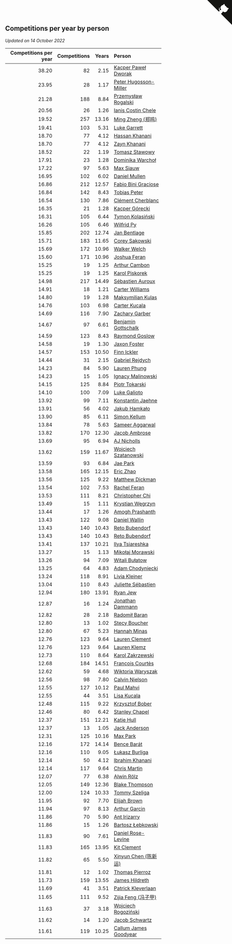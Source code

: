 ## Competitions per year by person

*Updated on 14 October 2022*

| Competitions per year | Competitions | Years | Person |
| ---: | ---: | ---: | :--- |
| 38.20 | 82 | 2.15 | [Kacper Paweł Dworak](https://www.worldcubeassociation.org/persons/2020DWOR01) |
| 23.95 | 28 | 1.17 | [Peter Hugosson-Miller](https://www.worldcubeassociation.org/persons/2021HUGO01) |
| 21.28 | 188 | 8.84 | [Przemysław Rogalski](https://www.worldcubeassociation.org/persons/2013ROGA02) |
| 20.56 | 26 | 1.26 | [Ianis Costin Chele](https://www.worldcubeassociation.org/persons/2021CHEL01) |
| 19.52 | 257 | 13.16 | [Ming Zheng (郑鸣)](https://www.worldcubeassociation.org/persons/2009ZHEN11) |
| 19.41 | 103 | 5.31 | [Luke Garrett](https://www.worldcubeassociation.org/persons/2017GARR05) |
| 18.70 | 77 | 4.12 | [Hassan Khanani](https://www.worldcubeassociation.org/persons/2018KHAN26) |
| 18.70 | 77 | 4.12 | [Zayn Khanani](https://www.worldcubeassociation.org/persons/2018KHAN28) |
| 18.52 | 22 | 1.19 | [Tomasz Stawowy](https://www.worldcubeassociation.org/persons/2021STAW01) |
| 17.91 | 23 | 1.28 | [Dominika Warchoł](https://www.worldcubeassociation.org/persons/2021WARC01) |
| 17.22 | 97 | 5.63 | [Max Siauw](https://www.worldcubeassociation.org/persons/2017SIAU02) |
| 16.95 | 102 | 6.02 | [Daniel Mullen](https://www.worldcubeassociation.org/persons/2016MULL04) |
| 16.86 | 212 | 12.57 | [Fabio Bini Graciose](https://www.worldcubeassociation.org/persons/2010GRAC02) |
| 16.84 | 142 | 8.43 | [Tobias Peter](https://www.worldcubeassociation.org/persons/2014PETE03) |
| 16.54 | 130 | 7.86 | [Clément Cherblanc](https://www.worldcubeassociation.org/persons/2014CHER05) |
| 16.35 | 21 | 1.28 | [Kacper Górecki](https://www.worldcubeassociation.org/persons/2021GORE01) |
| 16.31 | 105 | 6.44 | [Tymon Kolasiński](https://www.worldcubeassociation.org/persons/2016KOLA02) |
| 16.26 | 105 | 6.46 | [Wilfrid Py](https://www.worldcubeassociation.org/persons/2016PYWI01) |
| 15.85 | 202 | 12.74 | [Jan Bentlage](https://www.worldcubeassociation.org/persons/2010BENT01) |
| 15.71 | 183 | 11.65 | [Corey Sakowski](https://www.worldcubeassociation.org/persons/2011SAKO01) |
| 15.69 | 172 | 10.96 | [Walker Welch](https://www.worldcubeassociation.org/persons/2011WELC01) |
| 15.60 | 171 | 10.96 | [Joshua Feran](https://www.worldcubeassociation.org/persons/2011FERA01) |
| 15.25 | 19 | 1.25 | [Arthur Cambon](https://www.worldcubeassociation.org/persons/2021CAMB01) |
| 15.25 | 19 | 1.25 | [Karol Piskorek](https://www.worldcubeassociation.org/persons/2021PISK01) |
| 14.98 | 217 | 14.49 | [Sébastien Auroux](https://www.worldcubeassociation.org/persons/2008AURO01) |
| 14.91 | 18 | 1.21 | [Carter Williams](https://www.worldcubeassociation.org/persons/2021WILL06) |
| 14.80 | 19 | 1.28 | [Maksymilian Kulas](https://www.worldcubeassociation.org/persons/2021KULA02) |
| 14.76 | 103 | 6.98 | [Carter Kucala](https://www.worldcubeassociation.org/persons/2015KUCA01) |
| 14.69 | 116 | 7.90 | [Zachary Garber](https://www.worldcubeassociation.org/persons/2014GARB01) |
| 14.67 | 97 | 6.61 | [Benjamin Gottschalk](https://www.worldcubeassociation.org/persons/2016GOTT01) |
| 14.59 | 123 | 8.43 | [Raymond Goslow](https://www.worldcubeassociation.org/persons/2014GOSL01) |
| 14.58 | 19 | 1.30 | [Jaxon Foster](https://www.worldcubeassociation.org/persons/2021FOST01) |
| 14.57 | 153 | 10.50 | [Finn Ickler](https://www.worldcubeassociation.org/persons/2012ICKL01) |
| 14.44 | 31 | 2.15 | [Gabriel Rejdych](https://www.worldcubeassociation.org/persons/2020REJD01) |
| 14.23 | 84 | 5.90 | [Lauren Phung](https://www.worldcubeassociation.org/persons/2016PHUN02) |
| 14.23 | 15 | 1.05 | [Ignacy Malinowski](https://www.worldcubeassociation.org/persons/2021MALI02) |
| 14.15 | 125 | 8.84 | [Piotr Tokarski](https://www.worldcubeassociation.org/persons/2013TOKA01) |
| 14.10 | 100 | 7.09 | [Luke Galioto](https://www.worldcubeassociation.org/persons/2015GALI02) |
| 13.92 | 99 | 7.11 | [Konstantin Jaehne](https://www.worldcubeassociation.org/persons/2015JAEH01) |
| 13.91 | 56 | 4.02 | [Jakub Hamkało](https://www.worldcubeassociation.org/persons/2018HAMK01) |
| 13.90 | 85 | 6.11 | [Simon Kellum](https://www.worldcubeassociation.org/persons/2016KELL12) |
| 13.84 | 78 | 5.63 | [Sameer Aggarwal](https://www.worldcubeassociation.org/persons/2017AGGA01) |
| 13.82 | 170 | 12.30 | [Jacob Ambrose](https://www.worldcubeassociation.org/persons/2010AMBR01) |
| 13.69 | 95 | 6.94 | [AJ Nicholls](https://www.worldcubeassociation.org/persons/2015NICH04) |
| 13.62 | 159 | 11.67 | [Wojciech Szatanowski](https://www.worldcubeassociation.org/persons/2011SZAT01) |
| 13.59 | 93 | 6.84 | [Jae Park](https://www.worldcubeassociation.org/persons/2015PARK24) |
| 13.58 | 165 | 12.15 | [Eric Zhao](https://www.worldcubeassociation.org/persons/2010ZHAO19) |
| 13.56 | 125 | 9.22 | [Matthew Dickman](https://www.worldcubeassociation.org/persons/2013DICK01) |
| 13.54 | 102 | 7.53 | [Rachel Feran](https://www.worldcubeassociation.org/persons/2015FERA01) |
| 13.53 | 111 | 8.21 | [Christopher Chi](https://www.worldcubeassociation.org/persons/2014CHIC01) |
| 13.49 | 15 | 1.11 | [Krystian Węgrzyn](https://www.worldcubeassociation.org/persons/2021WEGR01) |
| 13.44 | 17 | 1.26 | [Amogh Prashanth](https://www.worldcubeassociation.org/persons/2021PRAS01) |
| 13.43 | 122 | 9.08 | [Daniel Wallin](https://www.worldcubeassociation.org/persons/2013WALL03) |
| 13.43 | 140 | 10.43 | [Reto Bubendorf](https://www.worldcubeassociation.org/persons/2012BUBE01) |
| 13.43 | 140 | 10.43 | [Reto Bubendorf](https://www.worldcubeassociation.org/persons/2012BUBE01) |
| 13.41 | 137 | 10.21 | [Ilya Tsiareshka](https://www.worldcubeassociation.org/persons/2012TERE01) |
| 13.27 | 15 | 1.13 | [Mikołaj Morawski](https://www.worldcubeassociation.org/persons/2021MORA01) |
| 13.26 | 94 | 7.09 | [Witali Bułatow](https://www.worldcubeassociation.org/persons/2015BUAT01) |
| 13.25 | 64 | 4.83 | [Adam Chodyniecki](https://www.worldcubeassociation.org/persons/2017CHOD02) |
| 13.24 | 118 | 8.91 | [Livia Kleiner](https://www.worldcubeassociation.org/persons/2013KLEI03) |
| 13.04 | 110 | 8.43 | [Juliette Sébastien](https://www.worldcubeassociation.org/persons/2014SEBA01) |
| 12.94 | 180 | 13.91 | [Ryan Jew](https://www.worldcubeassociation.org/persons/2008JEWR01) |
| 12.87 | 16 | 1.24 | [Jonathan Dammann](https://www.worldcubeassociation.org/persons/2021DAMM01) |
| 12.82 | 28 | 2.18 | [Radomił Baran](https://www.worldcubeassociation.org/persons/2020BARA02) |
| 12.80 | 13 | 1.02 | [Stecy Boucher](https://www.worldcubeassociation.org/persons/2021BOUC01) |
| 12.80 | 67 | 5.23 | [Hannah Minas](https://www.worldcubeassociation.org/persons/2017MINA04) |
| 12.76 | 123 | 9.64 | [Lauren Clement](https://www.worldcubeassociation.org/persons/2013KLEM01) |
| 12.76 | 123 | 9.64 | [Lauren Klemz](https://www.worldcubeassociation.org/persons/2013KLEM01) |
| 12.73 | 110 | 8.64 | [Karol Zakrzewski](https://www.worldcubeassociation.org/persons/2014ZAKR01) |
| 12.68 | 184 | 14.51 | [François Courtès](https://www.worldcubeassociation.org/persons/2008COUR01) |
| 12.62 | 59 | 4.68 | [Wiktoria Waryszak](https://www.worldcubeassociation.org/persons/2018WARY01) |
| 12.56 | 98 | 7.80 | [Calvin Nielson](https://www.worldcubeassociation.org/persons/2014NIEL03) |
| 12.55 | 127 | 10.12 | [Paul Mahvi](https://www.worldcubeassociation.org/persons/2012MAHV01) |
| 12.55 | 44 | 3.51 | [Lisa Kucala](https://www.worldcubeassociation.org/persons/2019KUCA01) |
| 12.48 | 115 | 9.22 | [Krzysztof Bober](https://www.worldcubeassociation.org/persons/2013BOBE01) |
| 12.46 | 80 | 6.42 | [Stanley Chapel](https://www.worldcubeassociation.org/persons/2016CHAP04) |
| 12.37 | 151 | 12.21 | [Katie Hull](https://www.worldcubeassociation.org/persons/2010HULL01) |
| 12.37 | 13 | 1.05 | [Jack Anderson](https://www.worldcubeassociation.org/persons/2021ANDE05) |
| 12.31 | 125 | 10.16 | [Max Park](https://www.worldcubeassociation.org/persons/2012PARK03) |
| 12.16 | 172 | 14.14 | [Bence Barát](https://www.worldcubeassociation.org/persons/2008BARA01) |
| 12.16 | 110 | 9.05 | [Łukasz Burliga](https://www.worldcubeassociation.org/persons/2013BURL01) |
| 12.14 | 50 | 4.12 | [Ibrahim Khanani](https://www.worldcubeassociation.org/persons/2018KHAN27) |
| 12.14 | 117 | 9.64 | [Chris Martin](https://www.worldcubeassociation.org/persons/2013MART03) |
| 12.07 | 77 | 6.38 | [Alwin Rölz](https://www.worldcubeassociation.org/persons/2016ROLZ01) |
| 12.05 | 149 | 12.36 | [Blake Thompson](https://www.worldcubeassociation.org/persons/2010THOM03) |
| 12.00 | 124 | 10.33 | [Tommy Szeliga](https://www.worldcubeassociation.org/persons/2012SZEL01) |
| 11.95 | 92 | 7.70 | [Elijah Brown](https://www.worldcubeassociation.org/persons/2015BROW03) |
| 11.94 | 97 | 8.13 | [Arthur Garcin](https://www.worldcubeassociation.org/persons/2014GARC27) |
| 11.86 | 70 | 5.90 | [Ant Irizarry](https://www.worldcubeassociation.org/persons/2016IRIZ02) |
| 11.86 | 15 | 1.26 | [Bartosz Łebkowski](https://www.worldcubeassociation.org/persons/2021LEBK01) |
| 11.83 | 90 | 7.61 | [Daniel Rose-Levine](https://www.worldcubeassociation.org/persons/2015ROSE01) |
| 11.83 | 165 | 13.95 | [Kit Clement](https://www.worldcubeassociation.org/persons/2008CLEM01) |
| 11.82 | 65 | 5.50 | [Xinyun Chen (陈新运)](https://www.worldcubeassociation.org/persons/2017CHEN36) |
| 11.81 | 12 | 1.02 | [Thomas Pierroz](https://www.worldcubeassociation.org/persons/2021PIER01) |
| 11.73 | 159 | 13.55 | [James Hildreth](https://www.worldcubeassociation.org/persons/2009HILD01) |
| 11.69 | 41 | 3.51 | [Patrick Kleverlaan](https://www.worldcubeassociation.org/persons/2019KLEV01) |
| 11.65 | 111 | 9.52 | [Zijia Feng (冯子甲)](https://www.worldcubeassociation.org/persons/2013FENG02) |
| 11.63 | 37 | 3.18 | [Wojciech Rogoziński](https://www.worldcubeassociation.org/persons/2019ROGO04) |
| 11.62 | 14 | 1.20 | [Jacob Schwartz](https://www.worldcubeassociation.org/persons/2021SCHW01) |
| 11.61 | 119 | 10.25 | [Callum James Goodyear](https://www.worldcubeassociation.org/persons/2012GOOD02) |


<a href="https://github.com/JustinTimeCuber/wca_statistics" class="github-corner" aria-label="View source on Github"><svg width="80" height="80" viewBox="0 0 250 250" style="fill:#151513; color:#fff; position: absolute; top: 0; border: 0; right: 0;" aria-hidden="true"><path d="M0,0 L115,115 L130,115 L142,142 L250,250 L250,0 Z"></path><path d="M128.3,109.0 C113.8,99.7 119.0,89.6 119.0,89.6 C122.0,82.7 120.5,78.6 120.5,78.6 C119.2,72.0 123.4,76.3 123.4,76.3 C127.3,80.9 125.5,87.3 125.5,87.3 C122.9,97.6 130.6,101.9 134.4,103.2" fill="currentColor" style="transform-origin: 130px 106px;" class="octo-arm"></path><path d="M115.0,115.0 C114.9,115.1 118.7,116.5 119.8,115.4 L133.7,101.6 C136.9,99.2 139.9,98.4 142.2,98.6 C133.8,88.0 127.5,74.4 143.8,58.0 C148.5,53.4 154.0,51.2 159.7,51.0 C160.3,49.4 163.2,43.6 171.4,40.1 C171.4,40.1 176.1,42.5 178.8,56.2 C183.1,58.6 187.2,61.8 190.9,65.4 C194.5,69.0 197.7,73.2 200.1,77.6 C213.8,80.2 216.3,84.9 216.3,84.9 C212.7,93.1 206.9,96.0 205.4,96.6 C205.1,102.4 203.0,107.8 198.3,112.5 C181.9,128.9 168.3,122.5 157.7,114.1 C157.9,116.9 156.7,120.9 152.7,124.9 L141.0,136.5 C139.8,137.7 141.6,141.9 141.8,141.8 Z" fill="currentColor" class="octo-body"></path></svg></a><style>.github-corner:hover .octo-arm{animation:octocat-wave 560ms ease-in-out}@keyframes octocat-wave{0%,100%{transform:rotate(0)}20%,60%{transform:rotate(-25deg)}40%,80%{transform:rotate(10deg)}}@media (max-width:500px){.github-corner:hover .octo-arm{animation:none}.github-corner .octo-arm{animation:octocat-wave 560ms ease-in-out}}</style>

